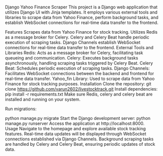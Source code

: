 Django Yahoo Finance Scraper
This project is a Django web application that utilizes Django UI with Jinja templates. It employs various external tools and libraries to scrape data from Yahoo Finance, perform background tasks, and establish WebSocket connections for real-time data transfer to the frontend.

Features
Scrapes data from Yahoo Finance for stock tracking.
Utilizes Redis as a message broker for Celery.
Celery and Celery Beat handle periodic execution of scraping tasks.
Django Channels establish WebSocket connections for real-time data transfer to the frontend.
External Tools and Libraries
Redis: Acts as a message broker for Celery, facilitating task queueing and communication.
Celery: Executes background tasks asynchronously, handling scraping tasks triggered by Celery Beat.
Celery Beat: Schedules periodic execution of scraping tasks.
Django Channels: Facilitates WebSocket connections between the backend and frontend for real-time data transfer.
Yahoo_fin Library: Used to scrape data from Yahoo Finance for stock tracking purposes.
Installation
Clone the repository:
git clone https://github.com/varun2602/livestocktrack.git
Install dependencies:
pip install -r requirements.txt
Make sure Redis, celery and celery beat are installed and running on your system.

Run migrations:

python manage.py migrate
Start the Django development server:
python manage.py runserver
Access the application at http://localhost:8000.
Usage
Navigate to the homepage and explore available stock tracking features.
Real-time data updates will be displayed through WebSocket connections established via Django Channels.
Background scraping tasks are handled by Celery and Celery Beat, ensuring periodic updates of stock data.
